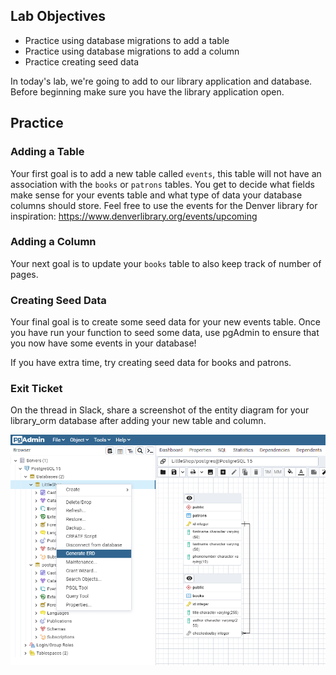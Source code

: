## Lab Objectives
* Practice using database migrations to add a table
* Practice using database migrations to add a column
* Practice creating seed data

In today's lab, we're going to add to our library application and database. Before beginning make sure you have the library application open.

## Practice

### Adding a Table
Your first goal is to add a new table called `events`, this table will not have an association with the `books` or `patrons` tables. You get to decide what fields make sense for your events table and what type of data your database columns should store. Feel free to use the events for the Denver library for inspiration: https://www.denverlibrary.org/events/upcoming

### Adding a Column
Your next goal is to update your `books` table to also keep track of number of pages.

### Creating Seed Data
Your final goal is to create some seed data for your new events table. Once you have run your function to seed some data, use pgAdmin to ensure that you now have some events in your database!

If you have extra time, try creating seed data for books and patrons.

### Exit Ticket
On the thread in Slack, share a screenshot of the entity diagram for your library_orm database after adding your new table and column.

<p align='center'>
  <img src='../../Images/Week3/pgadmin_makeERD.png'>
</p>